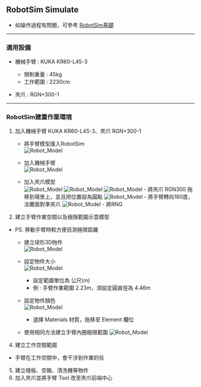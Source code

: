 ## RobotSim Simulate

- 如操作過程有問題，可參考 [RobotSim基礎](https://yazelin.github.io/usc2019-RobotSim/zh-tw/1RobotSimBasic.html)

---
### 選用設備

- 機械手臂 : KUKA KR60-L45-3
	- 限制重量 : 45kg
	- 工作範圍 : 2230cm
	
- 夾爪 : RGN+300-1

---
### RobotSim建置作業環境

1. 加入機械手臂 KUKA KR60-L45-3、夾爪 RGN+300-1
	- 將手臂模型匯入RobotSim                                              
		 ![Robot_Model](./image/RobotSim_Import_Model.png)
		 
	- 加入機械手臂                                                                                   
		![Robot_Model](./image/RobotSim_Import_Robot.png)

	- 加入夾爪模型                                                                                    
		![Robot_Model](./image/RobotSim_Import_New_Asset.png)
		![Robot_Model](./image/RobotSim_Import_RNG300.png)
		![Robot_Model](./image/RobotSim_Set_gripper.png)
			- 將夾爪 RGN300 拖移到場景上，並且把位置設為圓點
		![Robot_Model](./image/RobotSim_Set_Robot_Position.png)
			- 將手臂轉向180度，法蘭面對準夾爪
		![Robot_Model](./image/RobotSim_Set_Robot_Tool.png)
			- 將RNG
		
2. 建立手臂作業空間以及極限範圍示意模型

- PS. 移動手臂時較方便目測極限距離

	- 建立球形3D物件                                                                            
		![Robot_Model](./image/RobotSim_Add_Range_Sphere.png)
		
	- 設定物件大小                                                                                 
		![Robot_Model](./image/RobotSim_Range_Size.png)
		- 設定範圍單位為 公尺(m)
		- 例 : 手臂作業範圍 2.23m，須設定圓直徑為 4.46m            
         
	- 設定物件顏色                                                                                   
		![Robot_Model](./image/RobotSim_Range_Color.png)
		- 選擇 Materials 材質，拖移至 Element 欄位

	- 使用相同方法建立手臂內圈極限範圍
		![Robot_Model](./image/RobotSim_Add_Limit_Sphere.png)

4. 建立工作空間範圍
- 手臂在工作空間中，會干涉到作業的任
5. 建立棧板、空箱、清洗機等物件
6. 加入夾爪並將手臂 Tool 改至夾爪前端中心
<!--stackedit_data:
eyJoaXN0b3J5IjpbMTA5MDUzMTMxMywtODA5MzMxODYxLC0yNz
czOTMyMjUsMjA5NzA2MTk2MSw4MTEyOTkyNDQsLTEyNTQ0MjE0
NzEsLTcwMTA1MDI5NSwtNDYxODU2ODEyLC02OTE2NTA4NDQsMj
A0MTE2NTA4MCwyOTQ1NDg2NjQsLTEzNDY5MjAyMTQsMjk0NTQ4
NjY0LDExODc2NjY3MywtNTk5OTQzMDU0LDE0NzUwMDEyMiw4MT
Q3MDIxMTQsLTE0MDE4MzgwMjQsMTQzODI0NTcxMywxNDc3Mzc0
OTY4XX0=
-->